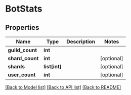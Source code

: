 # BotStats

## Properties
Name | Type | Description | Notes
------------ | ------------- | ------------- | -------------
**guild_count** | **int** |  | 
**shard_count** | **int** |  | [optional] 
**shards** | **list[int]** |  | [optional] 
**user_count** | **int** |  | [optional] 

[[Back to Model list]](../README.md#documentation-for-models) [[Back to API list]](../README.md#documentation-for-api-endpoints) [[Back to README]](../README.md)

